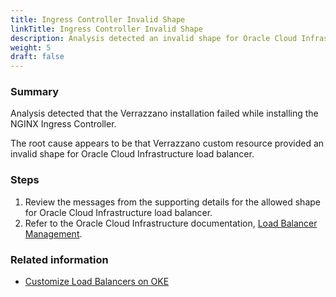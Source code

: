 ```yaml
---
title: Ingress Controller Invalid Shape
linkTitle: Ingress Controller Invalid Shape
description: Analysis detected an invalid shape for Oracle Cloud Infrastructure load balancer
weight: 5
draft: false
---
```


### Summary
Analysis detected that the Verrazzano installation failed while installing the NGINX Ingress Controller.

The root cause appears to be that Verrazzano custom resource provided an invalid shape for Oracle Cloud Infrastructure load balancer.

### Steps
1. Review the messages from the supporting details for the allowed shape for Oracle Cloud Infrastructure load balancer.
2. Refer to the Oracle Cloud Infrastructure documentation, [Load Balancer Management](https://docs.oracle.com/en-us/iaas/Content/Balance/Tasks/managingloadbalancer.htm#console).

### Related information
* [Customize Load Balancers on OKE](https://docs.oracle.com/en/cloud/iaas/verrazzano/vzdoc/docs/setup/customizing/ociloadbalancerips/)
